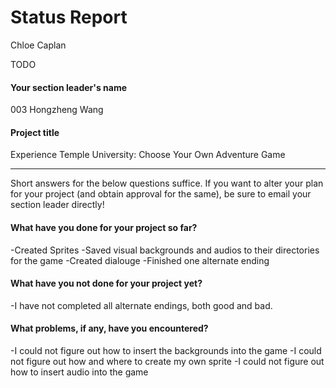 # Status Report

Chloe Caplan

TODO

#### Your section leader's name

003 Hongzheng Wang

#### Project title

Experience Temple University: Choose Your Own Adventure Game

***

Short answers for the below questions suffice. If you want to alter your plan for your project (and obtain approval for the same), be sure to email your section leader directly!

#### What have you done for your project so far?

-Created Sprites
-Saved visual backgrounds and audios to their directories for the game
-Created dialouge
-Finished one alternate ending

#### What have you not done for your project yet?

-I have not completed all alternate endings, both good and bad.

#### What problems, if any, have you encountered?

-I could not figure out how to insert the backgrounds into the game
-I could not figure out how and where to create my own sprite
-I could not figure out how to insert audio into the game
